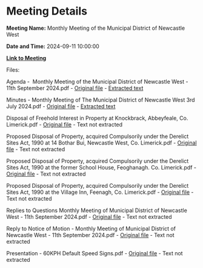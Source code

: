 # Meeting Details

**Meeting Name:** Monthly Meeting of the Municipal District of Newcastle West

**Date and Time:** 2024-09-11 10:00:00

**[Link to Meeting](https://www.limerick.ie/council/whats-on/monthly-meeting-of-the-municipal-district-of-newcastle-west-16)**

Files: 

Agenda -  Monthly Meeting of the Municipal District of Newcastle West - 11th September 2024.pdf - [Original file](https://www.limerick.ie/sites/default/files/media/documents/2024-09/00-2024-09-11-agenda-september.pdf) - [Extracted text](./Agenda%20-%C2%A0%20Monthly%20Meeting%20of%20the%20Municipal%20District%20of%20Newcastle%20West%20-%2011th%20September%202024.md)

Minutes - Monthly Meeting of The Municipal District of Newcastle West 3rd July 2024.pdf - [Original file](https://www.limerick.ie/sites/default/files/media/documents/2024-09/01-2024-07-03-minutes-july.pdf) - [Extracted text](./Minutes%20-%20Monthly%20Meeting%20of%20The%20Municipal%20District%20of%20Newcastle%20West%203rd%20July%202024.md)

Disposal of Freehold Interest in Property at Knockbrack, Abbeyfeale, Co. Limerick.pdf - [Original file](https://www.limerick.ie/sites/default/files/media/documents/2024-09/04a-2024-09-11-disposal-knockbrack-abbeyfeale.pdf) - Text not extracted

Proposed Disposal of Property, acquired Compulsorily under the Derelict Sites Act, 1990 at 14 Bothar Bui, Newcastle West, Co. Limerick.pdf - [Original file](https://www.limerick.ie/sites/default/files/media/documents/2024-09/04b-2024-09-11-disposal-of-property-at-14-bothar-bui-newcastle-west.pdf) - Text not extracted

Proposed Disposal of Property, acquired Compulsorily under the Derelict Sites Act, 1990 at the former School House, Feoghanagh. Co. Limerick.pdf - [Original file](https://www.limerick.ie/sites/default/files/media/documents/2024-09/04c-2024-09-11-disposal-of-property-former-school-house-feoghanagh.pdf) - Text not extracted

Proposed Disposal of Property, acquired Compulsorily under the Derelict Sites Act, 1990 at the Village Inn, Feenagh, Co. Limerick.pdf - [Original file](https://www.limerick.ie/sites/default/files/media/documents/2024-09/04d-2024-09-11-disposal-of-property-the-village-inn-feenagh.pdf) - Text not extracted

Replies to Questions Monthly Meeting of Municipal District of Newcastle West - 11th September 2024.pdf - [Original file](https://www.limerick.ie/sites/default/files/media/documents/2024-09/2024-09-11-replies-to-questions.pdf) - Text not extracted

Reply to Notice of Motion - Monthly Meeting of Municipal District of Newcastle West - 11th September 2024.pdf - [Original file](https://www.limerick.ie/sites/default/files/media/documents/2024-09/2024-09-11-replies-to-noms.pdf) - Text not extracted

Presentation - 60KPH Default Speed Signs.pdf - [Original file](https://www.limerick.ie/sites/default/files/media/documents/2024-09/08-60kph-default-speed-limits-002.pdf) - Text not extracted

